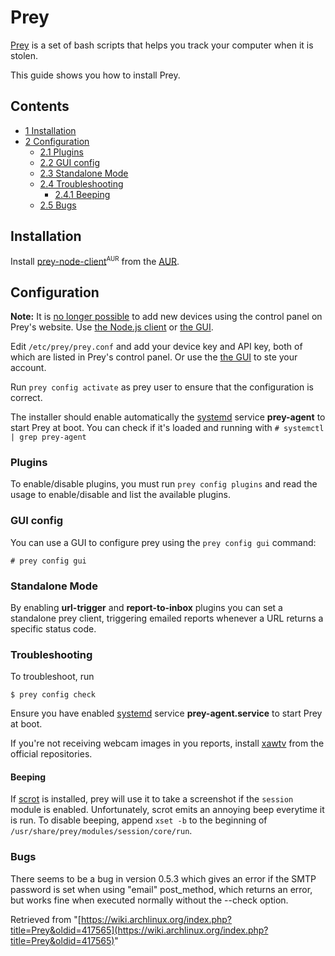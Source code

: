 # Prey

[Prey](http://www.preyproject.com/) is a set of bash scripts that helps you track your computer when it is stolen.

This guide shows you how to install Prey.

## Contents

*   [1 Installation](#Installation)
*   [2 Configuration](#Configuration)
    *   [2.1 Plugins](#Plugins)
    *   [2.2 GUI config](#GUI_config)
    *   [2.3 Standalone Mode](#Standalone_Mode)
    *   [2.4 Troubleshooting](#Troubleshooting)
        *   [2.4.1 Beeping](#Beeping)
    *   [2.5 Bugs](#Bugs)

## Installation

Install [prey-node-client](https://aur.archlinux.org/packages/prey-node-client/)<sup><small>AUR</small></sup> from the [AUR](/index.php/AUR "AUR").

## Configuration

**Note:** It is [no longer possible](http://answers.preyproject.com/topics/add-new-device-manually#message-53178b9f27af477ee7000492) to add new devices using the control panel on Prey's website. Use [the Node.js client](https://github.com/prey/prey-node-client) or [the GUI](#GUI_config).

Edit `/etc/prey/prey.conf` and add your device key and API key, both of which are listed in Prey's control panel. Or use the [the GUI](#GUI_config) to ste your account.

Run `prey config activate` as prey user to ensure that the configuration is correct.

The installer should enable automatically the [systemd](/index.php/Systemd "Systemd") service **prey-agent** to start Prey at boot. You can check if it's loaded and running with `# systemctl | grep prey-agent`

### Plugins

To enable/disable plugins, you must run `prey config plugins` and read the usage to enable/disable and list the available plugins.

### GUI config

You can use a GUI to configure prey using the `prey config gui` command:

```
# prey config gui

```

### Standalone Mode

By enabling **url-trigger** and **report-to-inbox** plugins you can set a standalone prey client, triggering emailed reports whenever a URL returns a specific status code.

### Troubleshooting

To troubleshoot, run

 `$ prey config check` 

Ensure you have enabled [systemd](/index.php/Systemd "Systemd") service **prey-agent.service** to start Prey at boot.

If you're not receiving webcam images in you reports, install [xawtv](https://www.archlinux.org/packages/?name=xawtv) from the official repositories.

#### Beeping

If [scrot](/index.php/Taking_a_screenshot#scrot "Taking a screenshot") is installed, prey will use it to take a screenshot if the `session` module is enabled. Unfortunately, scrot emits an annoying beep everytime it is run. To disable beeping, append `xset -b` to the beginning of `/usr/share/prey/modules/session/core/run`.

### Bugs

There seems to be a bug in version 0.5.3 which gives an error if the SMTP password is set when using "email" post_method, which returns an error, but works fine when executed normally without the --check option.

Retrieved from "[https://wiki.archlinux.org/index.php?title=Prey&oldid=417565](https://wiki.archlinux.org/index.php?title=Prey&oldid=417565)"